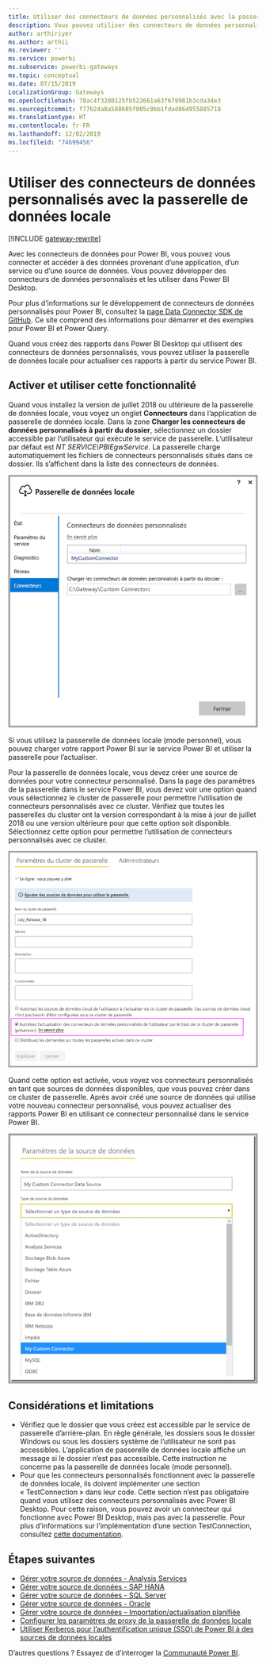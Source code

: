 ```yaml
---
title: Utiliser des connecteurs de données personnalisés avec la passerelle de données locale
description: Vous pouvez utiliser des connecteurs de données personnalisés avec la passerelle de données locale.
author: arthiriyer
ms.author: arthii
ms.reviewer: ''
ms.service: powerbi
ms.subservice: powerbi-gateways
ms.topic: conceptual
ms.date: 07/15/2019
LocalizationGroup: Gateways
ms.openlocfilehash: 78ac4f3280125fb522661a63f679981b3cda34e3
ms.sourcegitcommit: f77b24a8a588605f005c9bb1fdad864955885718
ms.translationtype: HT
ms.contentlocale: fr-FR
ms.lasthandoff: 12/02/2019
ms.locfileid: "74699456"
---
```

# <a name="use-custom-data-connectors-with-the-on-premises-data-gateway"></a>Utiliser des connecteurs de données personnalisés avec la passerelle de données locale

[!INCLUDE [gateway-rewrite](includes/gateway-rewrite.md)]

Avec les connecteurs de données pour Power BI, vous pouvez vous connecter et accéder à des données provenant d’une application, d’un service ou d’une source de données. Vous pouvez développer des connecteurs de données personnalisés et les utiliser dans Power BI Desktop.

Pour plus d’informations sur le développement de connecteurs de données personnalisés pour Power BI, consultez la [page Data Connector SDK de GitHub](https://aka.ms/dataconnectors). Ce site comprend des informations pour démarrer et des exemples pour Power BI et Power Query.

Quand vous créez des rapports dans Power BI Desktop qui utilisent des connecteurs de données personnalisés, vous pouvez utiliser la passerelle de données locale pour actualiser ces rapports à partir du service Power BI.

## <a name="enable-and-use-this-capability"></a>Activer et utiliser cette fonctionnalité

Quand vous installez la version de juillet 2018 ou ultérieure de la passerelle de données locale, vous voyez un onglet **Connecteurs** dans l’application de passerelle de données locale. Dans la zone **Charger les connecteurs de données personnalisés à partir du dossier**, sélectionnez un dossier accessible par l’utilisateur qui exécute le service de passerelle. L’utilisateur par défaut est *NT SERVICE\PBIEgwService*. La passerelle charge automatiquement les fichiers de connecteurs personnalisés situés dans ce dossier. Ils s’affichent dans la liste des connecteurs de données.

![Connecteurs de données personnalisés](media/service-gateway-custom-connectors/gateway-onprem-customconnector1.png)

Si vous utilisez la passerelle de données locale (mode personnel), vous pouvez charger votre rapport Power BI sur le service Power BI et utiliser la passerelle pour l’actualiser.

Pour la passerelle de données locale, vous devez créer une source de données pour votre connecteur personnalisé. Dans la page des paramètres de la passerelle dans le service Power BI, vous devez voir une option quand vous sélectionnez le cluster de passerelle pour permettre l’utilisation de connecteurs personnalisés avec ce cluster. Vérifiez que toutes les passerelles du cluster ont la version correspondant à la mise à jour de juillet 2018 ou une version ultérieure pour que cette option soit disponible. Sélectionnez cette option pour permettre l’utilisation de connecteurs personnalisés avec ce cluster.

![Page Paramètres du cluster de passerelle](media/service-gateway-custom-connectors/gateway-onprem-customconnector2.png)

Quand cette option est activée, vous voyez vos connecteurs personnalisés en tant que sources de données disponibles, que vous pouvez créer dans ce cluster de passerelle. Après avoir créé une source de données qui utilise votre nouveau connecteur personnalisé, vous pouvez actualiser des rapports Power BI en utilisant ce connecteur personnalisé dans le service Power BI.

![Page Paramètres de la source de données](media/service-gateway-custom-connectors/gateway-onprem-customconnector3.png)

## <a name="considerations-and-limitations"></a>Considérations et limitations

* Vérifiez que le dossier que vous créez est accessible par le service de passerelle d’arrière-plan. En règle générale, les dossiers sous le dossier Windows ou sous les dossiers système de l’utilisateur ne sont pas accessibles. L’application de passerelle de données locale affiche un message si le dossier n’est pas accessible. Cette instruction ne concerne pas la passerelle de données locale (mode personnel).
* Pour que les connecteurs personnalisés fonctionnent avec la passerelle de données locale, ils doivent implémenter une section « TestConnection » dans leur code. Cette section n’est pas obligatoire quand vous utilisez des connecteurs personnalisés avec Power BI Desktop. Pour cette raison, vous pouvez avoir un connecteur qui fonctionne avec Power BI Desktop, mais pas avec la passerelle. Pour plus d’informations sur l’implémentation d’une section TestConnection, consultez [cette documentation](https://github.com/Microsoft/DataConnectors/blob/master/docs/m-extensions.md#implementing-testconnection-for-gateway-support).

## <a name="next-steps"></a>Étapes suivantes

* [Gérer votre source de données - Analysis Services](service-gateway-enterprise-manage-ssas.md)  
* [Gérer votre source de données - SAP HANA](service-gateway-enterprise-manage-sap.md)  
* [Gérer votre source de données - SQL Server](service-gateway-enterprise-manage-sql.md)  
* [Gérer votre source de données - Oracle](service-gateway-onprem-manage-oracle.md)  
* [Gérer votre source de données – Importation/actualisation planifiée](service-gateway-enterprise-manage-scheduled-refresh.md)
* [Configurer les paramètres de proxy de la passerelle de données locale](/data-integration/gateway/service-gateway-proxy)
* [Utiliser Kerberos pour l’authentification unique (SSO) de Power BI à des sources de données locales](service-gateway-sso-kerberos.md)  

D’autres questions ? Essayez de d’interroger la [Communauté Power BI](https://community.powerbi.com/).
